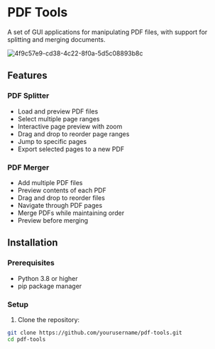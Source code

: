 # PDF Tools

A set of GUI applications for manipulating PDF files, with support for splitting and merging documents.

![4f9c57e9-cd38-4c22-8f0a-5d5c08893b8c](https://github.com/user-attachments/assets/d7ffb901-1387-4434-89e4-64ee8408cb7c)

## Features

### PDF Splitter
- Load and preview PDF files
- Select multiple page ranges
- Interactive page preview with zoom
- Drag and drop to reorder page ranges
- Jump to specific pages
- Export selected pages to a new PDF

### PDF Merger
- Add multiple PDF files
- Preview contents of each PDF
- Drag and drop to reorder files
- Navigate through PDF pages
- Merge PDFs while maintaining order
- Preview before merging

## Installation

### Prerequisites
- Python 3.8 or higher
- pip package manager

### Setup

1. Clone the repository:
```bash
git clone https://github.com/yourusername/pdf-tools.git
cd pdf-tools
